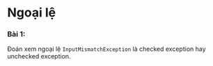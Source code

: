 # Ngoại lệ

### Bài 1:

Đoán xem ngoại lệ `InputMismatchException` là checked exception hay unchecked exception.
